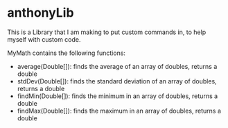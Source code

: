 # anthonyLib
This is a Library that I am making to put custom commands in, to help myself with custom code.

MyMath contains the following functions:<br />
<ul>
<li>average(Double[]): finds the average of an array of doubles, returns a double </li>
<li>stdDev(Double[]): finds the standard deviation of an array of doubles, returns a double </li>
<li>findMin(Double[]): finds the minimum in an array of doubles, returns a double </li>
<li>findMax(Double[]): finds the maximum in an array of doubles, returns a double </li>
</ul>
